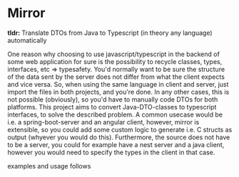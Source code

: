 # Mirror

**tldr:** Translate DTOs from Java to Typescript (in theory any language) automatically

One reason why choosing to use javascript/typescript in the backend of some web application for sure is the possibility to recycle classes, types, interfaces, etc => typesafety.
You'd normally want to be sure the structure of the data sent by the server does not differ from what the client expects and vice versa. So, when using the same language in client and server, just import the files in both projects, and you're done.
In any other cases, this is not possible (obviously), so you'd have to manually code DTOs for both platforms.
This project aims to convert Java-DTO-classes to typescript interfaces, to solve the described problem. A common usecase would be i.e. a spring-boot-server and an angular client, however, mirror is extensible, so you could add some custom logic to generate i.e. C structs as output (whyever you would do this).
Furthermore, the source does not have to be a server, you could for example have a nest server and a java client, however you would need to specify the types in the client in that case.

examples and usage follows
